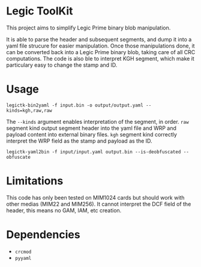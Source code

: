 # Legic ToolKit
This project aims to simplify Legic Prime binary blob manipulation.

It is able to parse the header and subsequent segments, and dump it into a yaml file strucure for easier manipulation. Once those manipulations done, it can be converted back into a Legic Prime binary blob, taking care of all CRC computations. The code is also ble to interpret KGH segment, which make it particulary easy to change the stamp and ID.

# Usage

```
legictk-bin2yaml -f input.bin -o output/output.yaml --kinds=kgh,raw,raw
```

The `--kinds` argument enables interpretation of the segment, in order. `raw` segment kind output segment header into the yaml file and WRP and payload content into external binary files. `kgh` segment kind correctly interpret the WRP field as the stamp and payload as the ID.

```
legictk-yaml2bin -f input/input.yaml output.bin --is-deobfuscated --obfuscate
```

# Limitations
This code has only been tested on MIM1024 cards but should work with other medias (MIM22 and MIM256). It cannot interpret the DCF field of the header, this means no GAM, IAM, etc creation.

# Dependencies
* `crcmod`
* `pyyaml`
